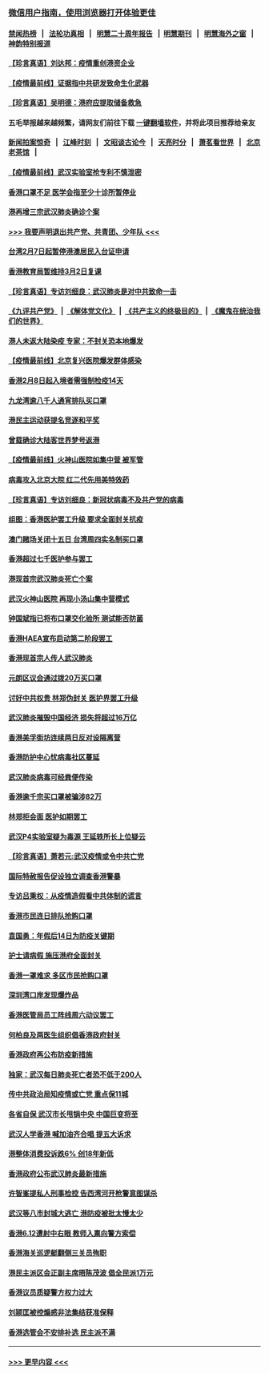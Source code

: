### [微信用户指南，使用浏览器打开体验更佳](https://github.com/gfw-breaker/banned-news1/blob/master/indexes/wechat-guide.md?t=0)
#### [禁闻热榜](热点新闻.md?t=0)  &nbsp;&nbsp;|&nbsp;&nbsp; [法轮功真相](https://github.com/gfw-breaker/truth/blob/master/README.md?t=0) &nbsp;&nbsp;|&nbsp;&nbsp; [明慧二十周年报告](https://github.com/gfw-breaker/mh-reports/blob/master/README.md?t=0) &nbsp;&nbsp;|&nbsp;&nbsp;[明慧期刊](https://github.com/gfw-breaker/mh-qikan) &nbsp;&nbsp;|&nbsp;&nbsp; [明慧海外之窗](https://github.com/gfw-breaker/mh-news/blob/master/README.md?t=0) &nbsp;&nbsp;|&nbsp;&nbsp; [神韵特别报道](https://github.com/gfw-breaker/mh-news/blob/master/shenyun.md?t=0)
#### [【珍言真语】刘达邦：疫情重创港资企业](../pages/nsc415/n11854274.md?t=02100744) 
#### [【疫情最前线】证据指中共研发致命生化武器](../pages/nsc415/n11853087.md?t=02100744) 
#### [【珍言真语】吴明德：港府应提取储备救急](../pages/nsc415/n11852734.md?t=02100744) 
#### 五毛举报越来越频繁，请网友们前往下载 [一键翻墙软件](https://github.com/gfw-breaker/ssr-accounts)，并将此项目推荐给亲友
#### [新闻拍案惊奇](https://github.com/gfw-breaker/banned-news1/blob/master/pages/link4.md) &nbsp;&nbsp;|&nbsp;&nbsp; [江峰时刻](https://github.com/gfw-breaker/banned-news1/blob/master/pages/link4.md) &nbsp;&nbsp;|&nbsp;&nbsp; [文昭谈古论今](https://github.com/gfw-breaker/banned-news1/blob/master/pages/link4.md) &nbsp;&nbsp;|&nbsp;&nbsp; [天亮时分](https://github.com/gfw-breaker/banned-news1/blob/master/pages/link4.md) &nbsp;&nbsp;|&nbsp;&nbsp; [萧茗看世界](https://github.com/gfw-breaker/banned-news1/blob/master/pages/link4.md) &nbsp;&nbsp;|&nbsp;&nbsp; [北京老茶馆](https://github.com/gfw-breaker/banned-news1/blob/master/pages/link4.md) &nbsp;&nbsp;|&nbsp;&nbsp; 
#### [【疫情最前线】武汉实验室抢专利不慎泄密](../pages/nsc415/n11850310.md?t=02100744) 
#### [香港口罩不足 医学会指至少十诊所暂停业](../pages/nsc415/n11850301.md?t=02100744) 
#### [港再增三宗武汉肺炎确诊个案](../pages/nsc415/n11850328.md?t=02100744) 
#### [>>> 我要声明退出共产党、共青团、少年队 <<<](https://github.com/begood0513/goodnews/blob/master/quit/letter.md) 
#### [台湾2月7日起暂停港澳居民入台证申请](../pages/nsc415/n11850304.md?t=02100744) 
#### [香港教育局暂维持3月2日复课](../pages/nsc415/n11850260.md?t=02100744) 
#### [【珍言真语】专访刘细良：武汉肺炎是对中共致命一击](../pages/nsc415/n11849934.md?t=02100744) 
#### [《九评共产党》](https://github.com/begood0513/9ping.md/blob/master/README.md) &nbsp;|&nbsp; [《解体党文化》](../../../../jtdwh.md/blob/master/README.md)  &nbsp;|&nbsp; [《共产主义的终极目的》](../../../../gczydzjmd.md/blob/master/README.md) &nbsp;|&nbsp; [《魔鬼在统治我们的世界》](../../../../mgztzwmdsj.md/blob/master/README.md) 
#### [港人未返大陆染疫 专家：不封关恐本地爆发](../pages/nsc415/n11848021.md?t=02100744) 
#### [【疫情最前线】北京复兴医院爆发群体感染](../pages/nsc415/n11847626.md?t=02100744) 
#### [香港2月8日起入境者需强制检疫14天](../pages/nsc415/n11847658.md?t=02100744) 
#### [九龙湾逾八千人通宵排队买口罩](../pages/nsc415/n11847647.md?t=02100744) 
#### [港民主运动获提名竞逐和平奖](../pages/nsc415/n11847633.md?t=02100744) 
#### [曾载确诊大陆客世界梦号返港](../pages/nsc415/n11847608.md?t=02100744) 
#### [【疫情最前线】火神山医院如集中营 被军管](../pages/nsc415/n11847524.md?t=02100744) 
#### [病毒攻入北京大院 红二代先用美特效药](../pages/nsc415/n11847427.md?t=02100744) 
#### [【珍言真语】专访刘细良：新冠状病毒不及共产党的病毒](../pages/nsc415/n11847164.md?t=02100744) 
#### [组图：香港医护罢工升级 要求全面封关抗疫](../pages/nsc415/n11844107.md?t=02100744) 
#### [澳门赌场关闭十五日 台湾周四实名制买口罩](../pages/nsc415/n11845083.md?t=02100744) 
#### [香港超过七千医护参与罢工](../pages/nsc415/n11845051.md?t=02100744) 
#### [港现首宗武汉肺炎死亡个案](../pages/nsc415/n11844998.md?t=02100744) 
#### [武汉火神山医院 再现小汤山集中营模式](../pages/nsc415/n11844763.md?t=02100744) 
#### [钟国斌指已将布口罩交化验所 测试能否防菌](../pages/nsc415/n11842783.md?t=02100744) 
#### [香港HAEA宣布启动第二阶段罢工](../pages/nsc415/n11842723.md?t=02100744) 
#### [香港现首宗人传人武汉肺炎](../pages/nsc415/n11842766.md?t=02100744) 
#### [元朗区议会通过拨20万买口罩](../pages/nsc415/n11842754.md?t=02100744) 
#### [讨好中共权贵 林郑伪封关 医护界罢工升级](../pages/nsc415/n11842359.md?t=02100744) 
#### [武汉肺炎摧毁中国经济 损失将超过16万亿](../pages/nsc415/n11839723.md?t=02100744) 
#### [香港美孚街坊连续两日反对设隔离营](../pages/nsc415/n11839962.md?t=02100744) 
#### [香港防护中心忧病毒社区蔓延](../pages/nsc415/n11839933.md?t=02100744) 
#### [武汉肺炎病毒可经粪便传染](../pages/nsc415/n11839939.md?t=02100744) 
#### [香港逾千宗买口罩被骗涉82万](../pages/nsc415/n11839914.md?t=02100744) 
#### [林郑拒会面 医护如期罢工](../pages/nsc415/n11839892.md?t=02100744) 
#### [武汉P4实验室疑为毒源 王延轶所长上位疑云](../pages/nsc415/n11835543.md?t=02100744) 
#### [【珍言真语】萧若元:武汉疫情或令中共亡党](../pages/nsc415/n11829394.md?t=02100744) 
#### [国际特赦报告促设独立调查香港警暴](../pages/nsc415/n11833845.md?t=02100744) 
#### [专访吕秉权：从疫情造假看中共体制的谎言](../pages/nsc415/n11833813.md?t=02100744) 
#### [香港市民连日排队抢购口罩](../pages/nsc415/n11833794.md?t=02100744) 
#### [袁国勇：年假后14日为防疫关键期](../pages/nsc415/n11831088.md?t=02100744) 
#### [护士请病假 施压港府全面封关](../pages/nsc415/n11831030.md?t=02100744) 
#### [香港一罩难求 多区市民抢购口罩](../pages/nsc415/n11831002.md?t=02100744) 
#### [深圳湾口岸发现爆炸品](../pages/nsc415/n11828802.md?t=02100744) 
#### [香港医管局员工阵线周六动议罢工](../pages/nsc415/n11828762.md?t=02100744) 
#### [何柏良及两医生组织倡香港政府封关](../pages/nsc415/n11828749.md?t=02100744) 
#### [香港政府再公布防疫新措施](../pages/nsc415/n11828716.md?t=02100744) 
#### [独家：武汉每日肺炎死亡者恐不低于200人](../pages/nsc415/n11828240.md?t=02100744) 
#### [传中共政治局知疫情或亡党 重点保11城](../pages/nsc415/n11828145.md?t=02100744) 
#### [各省自保 武汉市长甩锅中央 中国巨变将至](../pages/nsc415/n11828021.md?t=02100744) 
#### [武汉人学香港 喊加油齐合唱 提五大诉求](../pages/nsc415/n11827046.md?t=02100744) 
#### [港整体消费投诉跌6% 创18年新低](../pages/nsc415/n11817280.md?t=02100744) 
#### [香港政府公布武汉肺炎最新措施](../pages/nsc415/n11817152.md?t=02100744) 
#### [许智峯提私人刑事检控 告西湾河开枪警意图谋杀](../pages/nsc415/n11817132.md?t=02100744) 
#### [武汉等八市封城大逃亡 港防疫被批太慢太少](../pages/nsc415/n11817058.md?t=02100744) 
#### [香港6.12遭射中右眼 教师入禀向警方索偿](../pages/nsc415/n11814678.md?t=02100744) 
#### [香港海关巡逻艇翻侧三关员殉职](../pages/nsc415/n11814604.md?t=02100744) 
#### [港民主派区会正副主席晤陈茂波 倡全民派1万元](../pages/nsc415/n11814582.md?t=02100744) 
#### [香港议员质疑警方权力过大](../pages/nsc415/n11814560.md?t=02100744) 
#### [刘颕匡被控煽惑非法集结获准保释](../pages/nsc415/n11811727.md?t=02100744) 
#### [香港选管会不安排补选 民主派不满](../pages/nsc415/n11811691.md?t=02100744) 

----
#### [ >>> 更早内容 <<< ](../indexes/nsc415-earlier.md)
